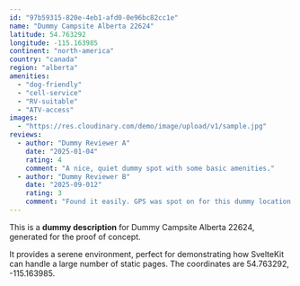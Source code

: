 ```yaml
---
id: "97b59315-820e-4eb1-afd0-0e96bc82cc1e"
name: "Dummy Campsite Alberta 22624"
latitude: 54.763292
longitude: -115.163985
continent: "north-america"
country: "canada"
region: "alberta"
amenities:
  - "dog-friendly"
  - "cell-service"
  - "RV-suitable"
  - "ATV-access"
images:
  - "https://res.cloudinary.com/demo/image/upload/v1/sample.jpg"
reviews:
  - author: "Dummy Reviewer A"
    date: "2025-01-04"
    rating: 4
    comment: "A nice, quiet dummy spot with some basic amenities."
  - author: "Dummy Reviewer B"
    date: "2025-09-012"
    rating: 3
    comment: "Found it easily. GPS was spot on for this dummy location."
---
```


This is a **dummy description** for Dummy Campsite Alberta 22624, generated for the proof of concept.

It provides a serene environment, perfect for demonstrating how SvelteKit can handle a large number of static pages. The coordinates are 54.763292, -115.163985.

